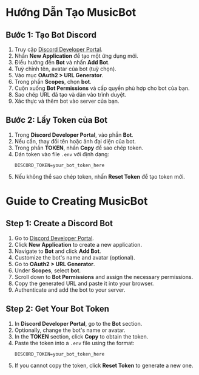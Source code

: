 # Hướng Dẫn Tạo MusicBot

## Bước 1: Tạo Bot Discord
1. Truy cập [Discord Developer Portal](https://discord.com/developers/applications).
2. Nhấn **New Application** để tạo một ứng dụng mới.
3. Điều hướng đến **Bot** và nhấn **Add Bot**.
4. Tuỳ chỉnh tên, avatar của bot (tuỳ chọn).
5. Vào mục **OAuth2 > URL Generator**.
6. Trong phần **Scopes**, chọn **bot**.
7. Cuộn xuống **Bot Permissions** và cấp quyền phù hợp cho bot của bạn.
8. Sao chép URL đã tạo và dán vào trình duyệt.
9. Xác thực và thêm bot vào server của bạn.

## Bước 2: Lấy Token của Bot
1. Trong **Discord Developer Portal**, vào phần **Bot**.
2. Nếu cần, thay đổi tên hoặc ảnh đại diện của bot.
3. Trong phần **TOKEN**, nhấn **Copy** để sao chép token.
4. Dán token vào file `.env` với định dạng:
   ```env
   DISCORD_TOKEN=your_bot_token_here
   ```
5. Nếu không thể sao chép token, nhấn **Reset Token** để tạo token mới.

# Guide to Creating MusicBot

## Step 1: Create a Discord Bot
1. Go to [Discord Developer Portal](https://discord.com/developers/applications).
2. Click **New Application** to create a new application.
3. Navigate to **Bot** and click **Add Bot**.
4. Customize the bot's name and avatar (optional).
5. Go to **OAuth2 > URL Generator**.
6. Under **Scopes**, select **bot**.
7. Scroll down to **Bot Permissions** and assign the necessary permissions.
8. Copy the generated URL and paste it into your browser.
9. Authenticate and add the bot to your server.

## Step 2: Get Your Bot Token
1. In **Discord Developer Portal**, go to the **Bot** section.
2. Optionally, change the bot's name or avatar.
3. In the **TOKEN** section, click **Copy** to obtain the token.
4. Paste the token into a `.env` file using the format:
   ```env
   DISCORD_TOKEN=your_bot_token_here
   ```
5. If you cannot copy the token, click **Reset Token** to generate a new one.